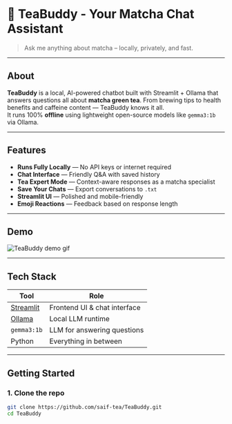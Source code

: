 # 🍵 TeaBuddy - Your Matcha Chat Assistant

> Ask me anything about matcha – locally, privately, and fast.

---

## About

**TeaBuddy** is a local, AI-powered chatbot built with Streamlit + Ollama that answers questions all about **matcha green tea**. From brewing tips to health benefits and caffeine content — TeaBuddy knows it all.  
It runs 100% **offline** using lightweight open-source models like `gemma3:1b` via Ollama.

---

## Features

- **Runs Fully Locally** — No API keys or internet required
- **Chat Interface** — Friendly Q&A with saved history
- **Tea Expert Mode** — Context-aware responses as a matcha specialist
- **Save Your Chats** — Export conversations to `.txt`
- **Streamlit UI** — Polished and mobile-friendly
- **Emoji Reactions** — Feedback based on response length

---

## Demo

![TeaBuddy demo gif](demo.gif) <!-- Replace with actual gif name -->

---

## Tech Stack

| Tool        | Role                        |
|-------------|-----------------------------|
| [Streamlit](https://streamlit.io) | Frontend UI & chat interface |
| [Ollama](https://ollama.com)     | Local LLM runtime             |
| `gemma3:1b` | LLM for answering questions |
| Python    | Everything in between        |

---

## Getting Started

### 1. Clone the repo
```bash
git clone https://github.com/saif-tea/TeaBuddy.git
cd TeaBuddy
